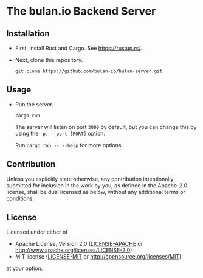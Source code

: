 # The bulan.io Backend Server

## Installation

- First, install Rust and Cargo. See <https://rustup.rs/>.
- Next, clone this repository.

  ```console
  git clone https://github.com/bulan-io/bulan-server.git
  ```

## Usage

- Run the server.

  ```console
  cargo run
  ```

  The server will listen on port `3000` by default, but you can change this by using the `-p, --port [PORT]` option.

  Run `cargo run -- --help` for more options.

## Contribution

Unless you explicitly state otherwise, any contribution intentionally submitted
for inclusion in the work by you, as defined in the Apache-2.0 license, shall be
dual licensed as below, without any additional terms or conditions.

## License

Licensed under either of

- Apache License, Version 2.0
   ([LICENSE-APACHE](LICENSE-APACHE) or <http://www.apache.org/licenses/LICENSE-2.0>)
- MIT license
   ([LICENSE-MIT](LICENSE-MIT) or <http://opensource.org/licenses/MIT>)

at your option.
